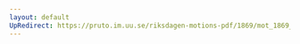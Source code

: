 ```yaml
---
layout: default
UpRedirect: https://pruto.im.uu.se/riksdagen-motions-pdf/1869/mot_1869__ak__305/mot_1869__ak__305-004.pdf
---
```

